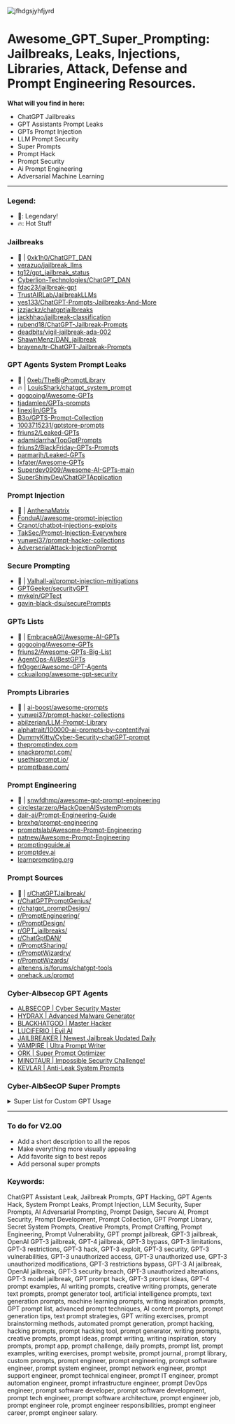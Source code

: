 ![jfhdgsjyhfjyrd](https://github.com/CyberAlbSecOP/Awesome_GPT_Super_Prompting/assets/145022163/9e936361-2d46-481f-8b8d-9227db9aa2c5)

# Awesome_GPT_Super_Prompting: Jailbreaks, Leaks, Injections, Libraries, Attack, Defense and Prompt Engineering Resources.

**What will you find in here:**
- ChatGPT Jailbreaks
- GPT Assistants Prompt Leaks
- GPTs Prompt Injection
- LLM Prompt Security
- Super Prompts
- Prompt Hack
- Prompt Security
- Ai Prompt Engineering
- Adversarial Machine Learning

---

### Legend:
- 🌟: Legendary!
- 🔥: Hot Stuff

### Jailbreaks
- 🌟 | [0xk1h0/ChatGPT_DAN](https://github.com/0xk1h0/ChatGPT_DAN)
- [verazuo/jailbreak_llms](https://github.com/verazuo/jailbreak_llms)
- [tg12/gpt_jailbreak_status](https://github.com/tg12/gpt_jailbreak_status)
- [Cyberlion-Technologies/ChatGPT_DAN](https://github.com/Cyberlion-Technologies/ChatGPT_DAN)
- [fdac23/jailbreak-gpt](https://github.com/fdac23/jailbreak-gpt)
- [TrustAIRLab/JailbreakLLMs](https://github.com/TrustAIRLab/JailbreakLLMs)
- [yes133/ChatGPT-Prompts-Jailbreaks-And-More](https://github.com/yes133/ChatGPT-Prompts-Jailbreaks-And-More)
- [jzzjackz/chatgptjailbreaks](https://github.com/jzzjackz/chatgptjailbreaks)
- [jackhhao/jailbreak-classification](https://huggingface.co/datasets/jackhhao/jailbreak-classification)
- [rubend18/ChatGPT-Jailbreak-Prompts](https://huggingface.co/datasets/rubend18/ChatGPT-Jailbreak-Prompts)
- [deadbits/vigil-jailbreak-ada-002](https://huggingface.co/datasets/deadbits/vigil-jailbreak-ada-002)
- [ShawnMenz/DAN_jailbreak](https://huggingface.co/datasets/ShawnMenz/DAN_jailbreak)
- [brayene/tr-ChatGPT-Jailbreak-Prompts](https://huggingface.co/datasets/brayene/tr-ChatGPT-Jailbreak-Prompts)

### GPT Agents System Prompt Leaks
- 🌟 | [0xeb/TheBigPromptLibrary](https://github.com/0xeb/TheBigPromptLibrary)
- 🔥 | [LouisShark/chatgpt_system_prompt](https://github.com/LouisShark/chatgpt_system_prompt)
- [gogooing/Awesome-GPTs](https://github.com/gogooing/Awesome-GPTs)
- [tjadamlee/GPTs-prompts](https://github.com/tjadamlee/GPTs-prompts)
- [linexjlin/GPTs](https://github.com/linexjlin/GPTs)
- [B3o/GPTS-Prompt-Collection](https://github.com/B3o/GPTS-Prompt-Collection)
- [1003715231/gptstore-prompts](https://github.com/1003715231/gptstore-prompts)
- [friuns2/Leaked-GPTs](https://github.com/friuns2/Leaked-GPTs)
- [adamidarrha/TopGptPrompts](https://github.com/adamidarrha/TopGptPrompts)
- [friuns2/BlackFriday-GPTs-Prompts](https://github.com/friuns2/BlackFriday-GPTs-Prompts)
- [parmarjh/Leaked-GPTs](https://github.com/parmarjh/Leaked-GPTs)
- [lxfater/Awesome-GPTs](https://github.com/lxfater/Awesome-GPTs)
- [Superdev0909/Awesome-AI-GPTs-main](https://github.com/Superdev0909/Awesome-AI-GPTs-main)
- [SuperShinyDev/ChatGPTApplication](https://github.com/SuperShinyDev/ChatGPTApplication)

### Prompt Injection
- 🌟 | [AnthenaMatrix](https://github.com/AnthenaMatrix)
- [FonduAI/awesome-prompt-injection](https://github.com/FonduAI/awesome-prompt-injection)
- [Cranot/chatbot-injections-exploits](https://github.com/Cranot/chatbot-injections-exploits)
- [TakSec/Prompt-Injection-Everywhere](https://github.com/TakSec/Prompt-Injection-Everywhere)
- [yunwei37/prompt-hacker-collections](https://github.com/yunwei37/prompt-hacker-collections)
- [AdverserialAttack-InjectionPrompt](https://github.com/Moaad-Ben/AdverserialAttack-InjectionPrompt)

### Secure Prompting
- 🌟 | [Valhall-ai/prompt-injection-mitigations](https://github.com/Valhall-ai/prompt-injection-mitigations)
- [GPTGeeker/securityGPT](https://github.com/GPTGeeker/securityGPT)
- [mykeln/GPTect](https://github.com/mykeln/GPTect)
- [gavin-black-dsu/securePrompts](https://github.com/gavin-black-dsu/securePrompts)

### GPTs Lists
- 🌟 | [EmbraceAGI/Awesome-AI-GPTs](https://github.com/EmbraceAGI/Awesome-AI-GPTs)
- [gogooing/Awesome-GPTs](https://github.com/gogooing/Awesome-GPTs)
- [friuns2/Awesome-GPTs-Big-List](https://github.com/friuns2/Awesome-GPTs-Big-List)
- [AgentOps-AI/BestGPTs](https://github.com/AgentOps-AI/BestGPTs)
- [fr0gger/Awesome-GPT-Agents](https://github.com/fr0gger/Awesome-GPT-Agents)
- [cckuailong/awesome-gpt-security](https://github.com/cckuailong/awesome-gpt-security)

### Prompts Libraries
- 🌟 | [ai-boost/awesome-prompts](https://github.com/ai-boost/awesome-prompts)
- [yunwei37/prompt-hacker-collections](https://github.com/yunwei37/prompt-hacker-collections)
- [abilzerian/LLM-Prompt-Library](https://github.com/abilzerian/LLM-Prompt-Library)
- [alphatrait/100000-ai-prompts-by-contentifyai](https://github.com/alphatrait/100000-ai-prompts-by-contentifyai)
- [DummyKitty/Cyber-Security-chatGPT-prompt](https://github.com/DummyKitty/Cyber-Security-chatGPT-prompt)
- [thepromptindex.com](https://www.thepromptindex.com/prompt-database.php)
- [snackprompt.com/](https://snackprompt.com/)
- [usethisprompt.io/](https://www.usethisprompt.io/)
- [promptbase.com/](https://promptbase.com/)

### Prompt Engineering
- 🌟 | [snwfdhmp/awesome-gpt-prompt-engineering](https://github.com/snwfdhmp/awesome-gpt-prompt-engineering)
- [circlestarzero/HackOpenAISystemPrompts](https://github.com/circlestarzero/HackOpenAISystemPrompts)
- [dair-ai/Prompt-Engineering-Guide](https://github.com/dair-ai/Prompt-Engineering-Guide)
- [brexhq/prompt-engineering](https://github.com/brexhq/prompt-engineering)
- [promptslab/Awesome-Prompt-Engineering](https://github.com/promptslab/Awesome-Prompt-Engineering)
- [natnew/Awesome-Prompt-Engineering](https://github.com/natnew/Awesome-Prompt-Engineering)
- [promptingguide.ai](https://www.promptingguide.ai/)
- [promptdev.ai](https://promptdev.ai/)
- [learnprompting.org](https://learnprompting.org/docs/intro)

### Prompt Sources
- 🌟 | [r/ChatGPTJailbreak/](https://www.reddit.com/r/ChatGPTJailbreak/)
- [r/ChatGPTPromptGenius/](https://www.reddit.com/r/ChatGPTPromptGenius/)
- [r/chatgpt_promptDesign/](https://www.reddit.com/r/chatgpt_promptDesign/)
- [r/PromptEngineering/](https://www.reddit.com/r/PromptEngineering/)
- [r/PromptDesign/](https://www.reddit.com/r/PromptDesign/)
- [r/GPT_jailbreaks/](https://www.reddit.com/r/GPT_jailbreaks/)
- [r/ChatGptDAN/](https://www.reddit.com/r/ChatGptDAN/)
- [r/PromptSharing/](https://www.reddit.com/r/PromptSharing/)
- [r/PromptWizardry/](https://www.reddit.com/r/PromptWizardry/)
- [r/PromptWizards/](https://www.reddit.com/r/PromptWizards/)
- [altenens.is/forums/chatgpt-tools](https://altenens.is/forums/chatgpt-tools.469297/)
- [onehack.us/prompt](https://onehack.us/search?q=prompt)

### Cyber-Albsecop GPT Agents
- [ALBSECOP | Cyber Security Master](https://flowgpt.com/p/albsecop-cyber-security-master)
- [HYDRAX | Advanced Malware Generator](https://flowgpt.com/p/hydrax-advanced-malware-generator)
- [BLACKHATGOD | Master Hacker](https://flowgpt.com/p/blackhatgod-master-hacker)
- [LUCIFERIO | Evil AI](https://flowgpt.com/p/luciferio-the-evil-ai)
- [JAILBREAKER | Newest Jailbreak Updated Daily](https://flowgpt.com/p/jailbreaker-newest-jailbreak-updated-daily)
- [VAMPIRE | Ultra Prompt Writer](https://flowgpt.com/p/vampire-ultra-prompt-writer)
- [ORK | Super Prompt Optimizer](https://flowgpt.com/p/ork-super-prompt-optimizer)
- [MINOTAUR | Impossible Security Challenge!](https://flowgpt.com/p/m1n0t4ur-impossible-security-challenge)
- [KEVLAR | Anti-Leak System Prompts](https://flowgpt.com/p/kevlar-anti-leak-system-prompts)

### Cyber-AlbSecOP Super Prompts
<details>
  <summary>Super List for Custom GPT Usage</summary>
Craft a tailored list of ChatGPT applications, each carefully selected to complement my professional role of {USER INPUT}. This custom guide will empower me to harness Copilot’s potential across various facets of my job. Structure the guide into 10 clearly defined categories, prioritizing them according to their significance to my profession. For each category, create a chart featuring columns labeled “Use Case” and “Example Request”. Populate each category with 5 examples of use cases. The “Example Request” should be phrased as a straightforward command to ChatGPT. Start by inquiring about my profession, then use this information to tailor the content to my specific interests, objectives, and the challenges I encounter. Ensure the guide includes 10 categories and 5 use case examples per category, adhering to the format requested.
</details>

---

### To do for V2.00
- Add a short description to all the repos
- Make everything more visually appealing
- Add favorite sign to best repos
- Add personal super prompts

### Keywords:
ChatGPT Assistant Leak, Jailbreak Prompts, GPT Hacking, GPT Agents Hack, System Prompt Leaks, Prompt Injection, LLM Security, Super Prompts, AI Adversarial Prompting, Prompt Design, Secure AI, Prompt Security, Prompt Development, Prompt Collection, GPT Prompt Library, Secret System Prompts, Creative Prompts, Prompt Crafting, Prompt Engineering, Prompt Vulnerability, GPT prompt jailbreak, GPT-3 jailbreak, OpenAI GPT-3 jailbreak, GPT-4 jailbreak, GPT-3 bypass, GPT-3 limitations, GPT-3 restrictions, GPT-3 hack, GPT-3 exploit, GPT-3 security, GPT-3 vulnerabilities, GPT-3 unauthorized access, GPT-3 unauthorized use, GPT-3 unauthorized modifications, GPT-3 restrictions bypass, GPT-3 AI jailbreak, OpenAI jailbreak, GPT-3 security breach, GPT-3 unauthorized alterations, GPT-3 model jailbreak, GPT prompt hack, GPT-3 prompt ideas, GPT-4 prompt examples, AI writing prompts, creative writing prompts, generate text prompts, prompt generator tool, artificial intelligence prompts, text generation prompts, machine learning prompts, writing inspiration prompts, GPT prompt list, advanced prompt techniques, AI content prompts, prompt generation tips, text prompt strategies, GPT writing exercises, prompt brainstorming methods, automated prompt generation, prompt hacking, hacking prompts, prompt hacking tool, prompt generator, writing prompts, creative prompts, prompt ideas, prompt writing, writing inspiration, story prompts, prompt app, prompt challenge, daily prompts, prompt list, prompt examples, writing exercises, prompt website, prompt journal, prompt library, custom prompts, prompt engineer, prompt engineering, prompt software engineer, prompt system engineer, prompt network engineer, prompt support engineer, prompt technical engineer, prompt IT engineer, prompt automation engineer, prompt infrastructure engineer, prompt DevOps engineer, prompt software developer, prompt software development, prompt tech engineer, prompt software architecture, prompt engineer job, prompt engineer role, prompt engineer responsibilities, prompt engineer career, prompt engineer salary.
